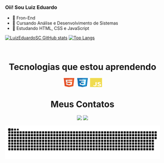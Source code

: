 ### Oii! Sou Luiz Eduardo

- 🔭 Fron-End
- 📘 Cursando Análise e Desenvolvimento de Sistemas
- 🌱 Estudando HTML, CSS e JavaScript


[![LuizEduardoSC GitHub stats](https://github-readme-stats.vercel.app/api?username=LuizEduardoSC&show_icons=true&theme=radical)](https://github.com/anuraghazra/github-readme-stats)
[![Top Langs](https://github-readme-stats.vercel.app/api/top-langs/?username=LuizEduardoSC&show_icons=true&theme=radical)](https://github.com/anuraghazra/github-readme-stats)



<div  align="center"> 
  <div style="display: inline_block"><br>
    <h1 align="center"> Tecnologias que estou aprendendo </h1>
    <img align="center" height="30" width="40" alt="html-icon" src="https://raw.githubusercontent.com/devicons/devicon/master/icons/html5/html5-original.svg">
    <img align="center" height="30" width="40" alt="css-icon" src="https://raw.githubusercontent.com/devicons/devicon/master/icons/css3/css3-original.svg">
    <img align="center" height="30" width="40" alt="js-icon"  src="https://raw.githubusercontent.com/devicons/devicon/master/icons/javascript/javascript-plain.svg">
    
<h1 align="center"> Meus Contatos </h1>
<a href = "mailto:luizeduardoedd1@gmail.com"><img src="https://img.shields.io/badge/Gmail-D14836?style=for-the-badge&logo=gmail&logoColor=white" target="_blank"></a> <a href="www.linkedin.com/in/luiz-eduardo-884565231" target="_blank"><img src="https://img.shields.io/badge/-LinkedIn-%230077B5?style=for-the-badge&logo=linkedin&logoColor=white" target="_blank">

![Snake animation](https://github.com/LuizEduardoSC/LuizEduardoSC/blob/output/github-contribution-grid-snake.svg)


